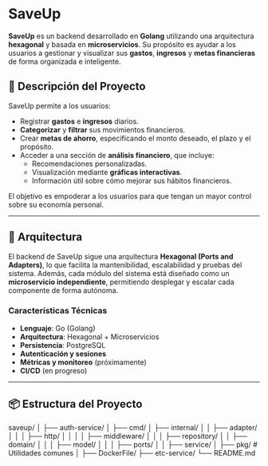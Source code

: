 # SaveUp

**SaveUp** es un backend desarrollado en **Golang** utilizando una arquitectura **hexagonal** y basada en **microservicios**. Su propósito es ayudar a los usuarios a gestionar y visualizar sus **gastos**, **ingresos** y **metas financieras** de forma organizada e inteligente.

## 🚀 Descripción del Proyecto

SaveUp permite a los usuarios:

- Registrar **gastos** e **ingresos** diarios.
- **Categorizar** y **filtrar** sus movimientos financieros.
- Crear **metas de ahorro**, especificando el monto deseado, el plazo y el propósito.
- Acceder a una sección de **análisis financiero**, que incluye:
  - Recomendaciones personalizadas.
  - Visualización mediante **gráficas interactivas**.
  - Información útil sobre cómo mejorar sus hábitos financieros.

El objetivo es empoderar a los usuarios para que tengan un mayor control sobre su economía personal.

---

## 🧱 Arquitectura

El backend de SaveUp sigue una arquitectura **Hexagonal (Ports and Adapters)**, lo que facilita la mantenibilidad, escalabilidad y pruebas del sistema. Además, cada módulo del sistema está diseñado como un **microservicio independiente**, permitiendo desplegar y escalar cada componente de forma autónoma.

### Características Técnicas

- **Lenguaje**: Go (Golang)
- **Arquitectura**: Hexagonal + Microservicios
- **Persistencia**: PostgreSQL
- **Autenticación y sesiones**
- **Métricas y monitoreo** (próximamente)
- **CI/CD** (en progreso)

---

## 📦 Estructura del Proyecto

saveup/
│
├── auth-service/
│ ├── cmd/
│ ├── internal/
│ │ ├── adapter/
│ │ │ ├── http/
│ │ │ │ ├── middleware/
│ │ │ ├── repository/
│ │ ├── domain/
│ │ │ ├── model/
│ │ │ ├── ports/
│ │ ├── service/
│ ├── pkg/ # Utilidades comunes
│ ├── DockerFile/
├── etc-service/
└── README.md
